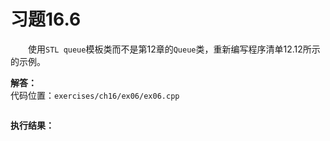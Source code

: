 # 习题16.6

&emsp;&emsp;使用`STL queue`模板类而不是第12章的`Queue`类，重新编写程序清单12.12所示的示例。

**解答：**  
代码位置：`exercises/ch16/ex06/ex06.cpp`
```c++

```

**执行结果：**  
```

```